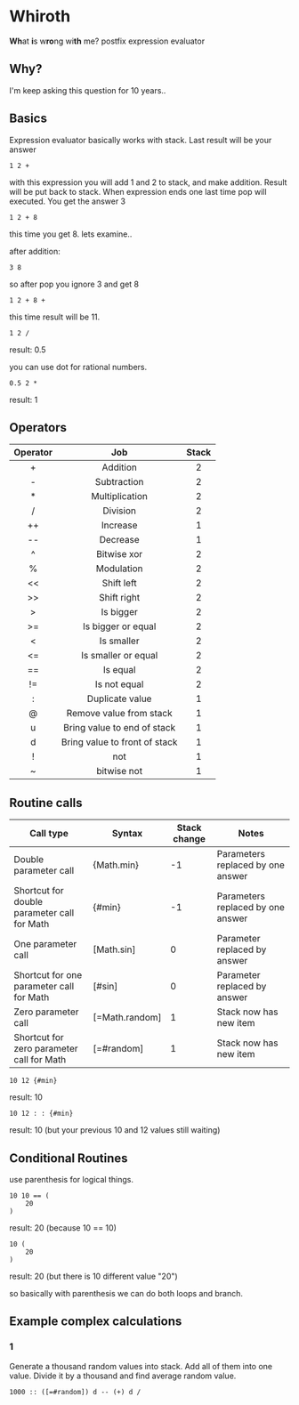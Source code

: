 Whiroth
====================

**Wh**at **i**s w**ro**ng wi**th** me? postfix expression evaluator

Why?
-------------

I'm keep asking this question for 10 years..


Basics
-------------

Expression evaluator basically works with stack. Last result will be your answer

```
1 2 +
```

with this expression you will add 1 and 2 to stack, and make addition. Result will be put back to stack. When expression ends one last time pop will executed. You get the answer 3

```
1 2 + 8
```

this time you get 8. lets examine..

after addition:

```
3 8
```

so after pop you ignore 3 and get 8

```
1 2 + 8 +
```

this time result will be 11.

```
1 2 /
```

result: 0.5

you can use dot for rational numbers.

```
0.5 2 *
```

result: 1


Operators
--------------------

| Operator |              Job              |  Stack  |
|:--------:|:-----------------------------:|:-------:|
|     +    |            Addition           |    2    |
|     -    |          Subtraction          |    2    |
|     *    |         Multiplication        |    2    |
|     /    |            Division           |    2    |
|    ++    |            Increase           |    1    |
|    --    |            Decrease           |    1    |
|     ^    |          Bitwise xor          |    2    |
|     %    |           Modulation          |    2    |
|    <<    |           Shift left          |    2    |
|    >>    |          Shift right          |    2    |
|     >    |           Is bigger           |    2    |
|    >=    |       Is bigger or equal      |    2    |
|     <    |           Is smaller          |    2    |
|    <=    |      Is smaller or equal      |    2    |
|    ==    |            Is equal           |    2    |
|    !=    |          Is not equal         |    2    |
|     :    |        Duplicate value        |    1    |
|     @    |    Remove value from stack    |    1    |
|     u    |  Bring value to end of stack  |    1    |
|     d    | Bring value to front of stack |    1    |
|     !    |              not              |    1    |
|     ~    |          bitwise not          |    1    |

Routine calls
-----------------------

| Call type                                   | Syntax         | Stack change | Notes                             |
|---------------------------------------------|----------------|--------------|-----------------------------------|
| Double parameter call                       | {Math.min}     | -1           | Parameters replaced by one answer |
| Shortcut for double parameter call for Math | {#min}         | -1           | Parameters replaced by one answer |
| One parameter call                          | [Math.sin]     | 0            | Parameter replaced by answer      |
| Shortcut for one parameter call for Math    | [#sin]         | 0            | Parameter replaced by answer      |
| Zero parameter call                         | [=Math.random] | 1            | Stack now has new item            |
| Shortcut for zero parameter call for Math   | [=#random]     | 1            | Stack now has new item            |

```
10 12 {#min}
```

result: 10

```
10 12 : : {#min}
```

result: 10 (but your previous 10 and 12 values still waiting)

Conditional Routines
--------------------

use parenthesis for logical things.

```
10 10 == (
    20
)
```

result: 20 (because 10 == 10)

```
10 (
    20
)
```

result: 20 (but there is 10 different value "20")

so basically with parenthesis we can do both loops and branch.


Example complex calculations
---------------------

### 1
Generate a thousand random values into stack. Add all of them into one value. Divide it by a thousand and find average random value.

```
1000 :: ([=#random]) d -- (+) d /
```


